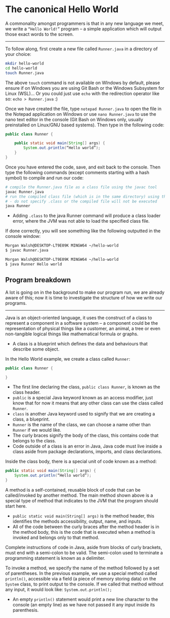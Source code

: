 # The canonical Hello World

A commonality amongst programmers is that in any new language we meet, we write a `“Hello World!”` program – a simple application which will output those exact words to the screen.

------------------------------------

To follow along, first create a new file called `Runner.java` in a directory of your choice: 

```bash
mkdir hello-world 
cd hello-world 
touch Runner.java 
```

The above `touch` command is not available on WIndows by default, please ensure if on Windows you are using Git Bash or the Windows Subsystem for Linux (WSL)... Or you could just use `echo` with the redirection operator like so: `echo > Runner.java` :)

Once we have created the file, type `notepad Runner.java` to open the file in the Notepad application on Windows or use `nano Runner.java` to use the nano text editor in the console (Git Bash on Windows only, usually preinstalled on Linux/GNU based systems). Then type in the following code: 

```java
public class Runner { 

    public static void main(String[] args) { 
        System.out.println(“Hello world”); 
    } 
}
```

Once you have entered the code, save, and exit back to the console. Then type the following commands (except comments starting with a hash symbol) to compile and run our code:

```bash
# compile the Runner.java file as a class file using the javac tool 
javac Runner.java 
# run the compiled class file (which is in the same directory) using the java tool 
# - do not specify .class or the compiled file will not be executed 
java Runner
```

- Adding `.class` to the java Runner command will produce a class loader error, where the JVM was not able to load the specified class file.

If done correctly, you will see something like the following outputted in the console window:

```bash
Morgan Walsh@DESKTOP-LT9E09K MINGW64 ~/hello-world 
$ javac Runner.java

Morgan Walsh@DESKTOP-LT9E09K MINGW64 ~/hello-world 
$ java Runner Hello world
```

## Program breakdown

A lot is going on in the background to make our program run, we are already aware of this; now it is time to investigate the structure of how we write our programs.

--------------------------

Java is an object-oriented language, it uses the construct of a class to represent a component in a software system – a component could be the representation of physical things like a customer, an animal, a tree or even non-tangible logical things like mathematical formula or graphs. 

- A class is a blueprint which defines the data and behaviours that describe some object. 

In the Hello World example, we create a class called `Runner`: 

```java
public class Runner {

}
```

- The first line declaring the class, `public class Runner`, is known as the class header.
- `public` is a special Java keyword known as an access modifier, just know that for now it means that any other class can use the class called `Runner`.
- `class` is another Java keyword used to signify that we are creating a class, a blueprint.
- `Runner` is the name of the class, we can choose a name other than `Runner` if we would like.
- The curly braces signify the body of the class, this contains code that belongs to the class.
- Code outside of a class is an error in Java, Java code must live inside a class aside from package declarations, imports, and class declarations.

Inside the class body, there is a special unit of code known as a method: 

```java
public static void main(String[] args) { 
    System.out.println(“Hello world”);
}
```
 
A method is a self-contained, reusable block of code that can be called/invoked by another method. The main method shown above is a special type of method that indicates to the JVM that the program should start here. 

- `public static void main(String[] args)` is the method header, this identifies the methods accessibility, output, name, and inputs.
- All of the code between the curly braces after the method header is in the method body, this is the code that is executed when a method is invoked and belongs only to that method.

Complete instructions of code in Java, aside from blocks of curly brackets, must end with a semi-colon to be valid. The semi-colon used to terminate a programming statement is known as a delimiter.

To invoke a method, we specify the name of the method followed by a set of parentheses. In the previous example, we use a special method called `println()`, accessible via a field (a piece of memory storing data) on the `System` class, to print output to the console. If we called that method without any input, it would look like: `System.out.println();`

- An empty `println()` statement would print a new line character to the console (an empty line) as we have not passed it any input inside its parenthesis.

